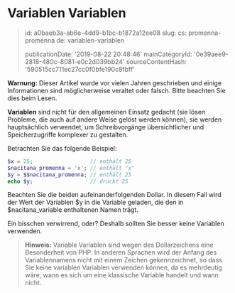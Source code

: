 Variablen Variablen
===================

> id: a0baeb3a-ab6e-4dd9-b1bc-b1872a12ee08
> slug:
> 	cs: promenna-promenna
> 	de: variablen-variablen
> 
> publicationDate: '2019-08-22 20:48:46'
> mainCategoryId: '0e39aee9-2818-480c-8081-e0c2d039bb24'
> sourceContentHash: '590515cc711ec27cc0f0bfe190c8fbff'

**Warnung:** Dieser Artikel wurde vor vielen Jahren geschrieben und einige Informationen sind möglicherweise veraltet oder falsch. Bitte beachten Sie dies beim Lesen.

**Variablen** sind nicht für den allgemeinen Einsatz gedacht (sie lösen Probleme, die auch auf andere Weise gelöst werden können), sie werden hauptsächlich verwendet, um Schreibvorgänge übersichtlicher und Speicherzugriffe komplexer zu gestalten.

Betrachten Sie das folgende Beispiel:

```php
$x = 25;                  // enthält 25
$nacitana_promenna = 'x'; // enthält "x"
$y = $$nacitana_promenna; // enthält 25
echo $y;                  // druckt 25
```

Beachten Sie die beiden aufeinanderfolgenden Dollar. In diesem Fall wird der Wert der Variablen $y in die Variable geladen, die den in $nacitana_variable enthaltenen Namen trägt.

Ein bisschen verwirrend, oder? Deshalb sollten Sie besser keine Variablen verwenden.
> **Hinweis:** Variable Variablen sind wegen des Dollarzeichens eine Besonderheit von PHP. In anderen Sprachen wird der Anfang des Variablennamens nicht mit einem Zeichen gekennzeichnet, so dass Sie keine variablen Variablen verwenden können, da es mehrdeutig wäre, wann es sich um eine klassische Variable handelt und wann nicht.
